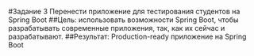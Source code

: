#Задание 3
Перенести приложение для тестирования студентов на Spring Boot
##Цель: 
использовать возможности Spring Boot, чтобы разрабатывать современные приложения, так, как их сейчас и разрабатывают.
##Результат: 
Production-ready приложение на Spring Boot
